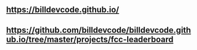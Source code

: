 ## https://billdevcode.github.io/

## https://github.com/billdevcode/billdevcode.github.io/tree/master/projects/fcc-leaderboard
